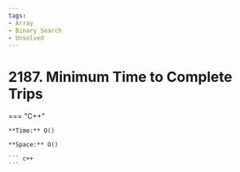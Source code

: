 ```yaml
---
tags:
- Array
- Binary Search
- Unsolved
---
```



# 2187. Minimum Time to Complete Trips

=== "C++"

    **Time:** O()

    **Space:** O()

    ``` c++
    ```
